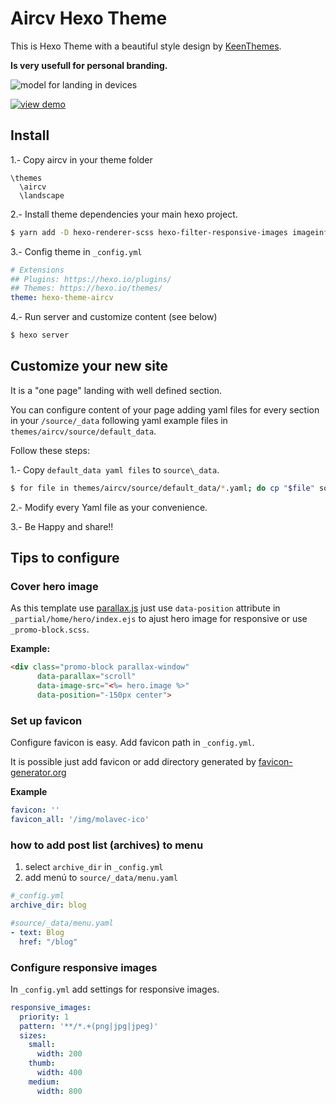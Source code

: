 # Aircv Hexo Theme

This is Hexo Theme with a beautiful style design by [KeenThemes](http://www.keenthemes.com/).

**Is very usefull for personal branding.**

![model for landing in devices](doc/aircv.png)

[![view demo](doc/demo-button.png)](https://hexo-theme-aircv.molavec.com/)

## Install

1.- Copy aircv in your theme folder
```
\themes
  \aircv
  \landscape
```

2.- Install theme dependencies your main hexo project.
```bash
$ yarn add -D hexo-renderer-scss hexo-filter-responsive-images imageinfo js-yaml
```

3.- Config theme in `_config.yml`
```yaml
# Extensions
## Plugins: https://hexo.io/plugins/
## Themes: https://hexo.io/themes/
theme: hexo-theme-aircv
```

4.- Run server and customize content (see below)

```bash
$ hexo server
```


## Customize your new site

It is  a "one page" landing with well defined section.

You can configure content of your page adding yaml files for every section in your `/source/_data` following yaml example files in `themes/aircv/source/default_data`.

Follow these steps:

1.- Copy `default_data yaml files` to `source\_data`.

```bash
$ for file in themes/aircv/source/default_data/*.yaml; do cp "$file" source/_data ;done
```

2.- Modify every Yaml file as your convenience.

3.- Be Happy and share!!

## Tips to configure

### Cover hero image
As this template use [parallax.js](https://pixelcog.github.io/parallax.js/) just use `data-position` attribute in `_partial/home/hero/index.ejs` to ajust hero image for responsive or use `_promo-block.scss`.

**Example:**

```html
<div class="promo-block parallax-window"
      data-parallax="scroll"
      data-image-src="<%= hero.image %>"
      data-position="-150px center">
```

### Set up favicon

Configure favicon is easy. Add favicon path in `_config.yml`.

It is possible just add favicon or add directory generated by [favicon-generator.org](https://www.favicon-generator.org)

**Example**
```yaml
favicon: ''
favicon_all: '/img/molavec-ico'
```

### how to add post list (archives) to menu

1. select `archive_dir` in `_config.yml`
2. add menú to `source/_data/menu.yaml`

```yaml
#_config.yml
archive_dir: blog
```

```yaml
#source/_data/menu.yaml
- text: Blog
  href: "/blog"
```

### Configure responsive images

In `_config.yml` add settings for responsive images.

```yaml
responsive_images:
  priority: 1
  pattern: '**/*.+(png|jpg|jpeg)'
  sizes:
    small:
      width: 200
    thumb:
      width: 400
    medium:
      width: 800
```

